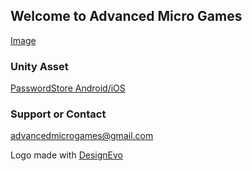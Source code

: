 ## Welcome to Advanced Micro Games
[Image](logo.jpg)
### Unity Asset
[PasswordStore Android/iOS](PasswordStoreAndroidiOS.md)
### Support or Contact
advancedmicrogames@gmail.com
<div>Logo made with <a href="https://www.designevo.com/" title="Free Online Logo Maker">DesignEvo</a></div>
